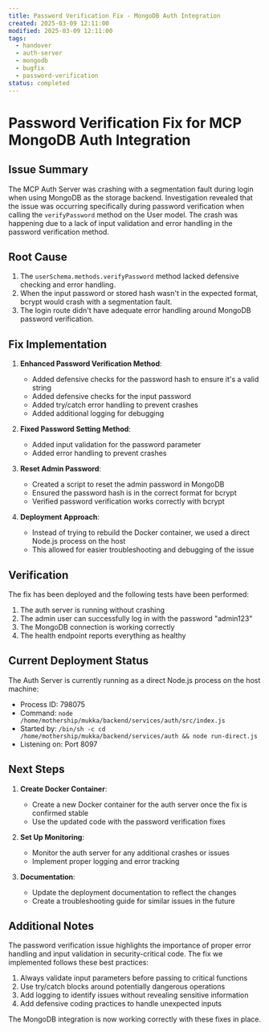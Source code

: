 ```yaml
---
title: Password Verification Fix - MongoDB Auth Integration
created: 2025-03-09 12:11:00
modified: 2025-03-09 12:11:00
tags:
  - handover
  - auth-server
  - mongodb
  - bugfix
  - password-verification
status: completed
---
```


# Password Verification Fix for MCP MongoDB Auth Integration

## Issue Summary

The MCP Auth Server was crashing with a segmentation fault during login when using MongoDB as the storage backend. Investigation revealed that the issue was occurring specifically during password verification when calling the `verifyPassword` method on the User model. The crash was happening due to a lack of input validation and error handling in the password verification method.

## Root Cause

1. The `userSchema.methods.verifyPassword` method lacked defensive checking and error handling.
2. When the input password or stored hash wasn't in the expected format, bcrypt would crash with a segmentation fault.
3. The login route didn't have adequate error handling around MongoDB password verification.

## Fix Implementation

1. **Enhanced Password Verification Method**:
   - Added defensive checks for the password hash to ensure it's a valid string
   - Added defensive checks for the input password
   - Added try/catch error handling to prevent crashes
   - Added additional logging for debugging

2. **Fixed Password Setting Method**:
   - Added input validation for the password parameter
   - Added error handling to prevent crashes

3. **Reset Admin Password**:
   - Created a script to reset the admin password in MongoDB
   - Ensured the password hash is in the correct format for bcrypt
   - Verified password verification works correctly with bcrypt

4. **Deployment Approach**:
   - Instead of trying to rebuild the Docker container, we used a direct Node.js process on the host
   - This allowed for easier troubleshooting and debugging of the issue

## Verification

The fix has been deployed and the following tests have been performed:

1. The auth server is running without crashing
2. The admin user can successfully log in with the password "admin123"
3. The MongoDB connection is working correctly
4. The health endpoint reports everything as healthy

## Current Deployment Status

The Auth Server is currently running as a direct Node.js process on the host machine:
- Process ID: 798075
- Command: `node /home/mothership/mukka/backend/services/auth/src/index.js`
- Started by: `/bin/sh -c cd /home/mothership/mukka/backend/services/auth && node run-direct.js`
- Listening on: Port 8097

## Next Steps

1. **Create Docker Container**:
   - Create a new Docker container for the auth server once the fix is confirmed stable
   - Use the updated code with the password verification fixes

2. **Set Up Monitoring**:
   - Monitor the auth server for any additional crashes or issues
   - Implement proper logging and error tracking

3. **Documentation**:
   - Update the deployment documentation to reflect the changes
   - Create a troubleshooting guide for similar issues in the future

## Additional Notes

The password verification issue highlights the importance of proper error handling and input validation in security-critical code. The fix we implemented follows these best practices:

1. Always validate input parameters before passing to critical functions
2. Use try/catch blocks around potentially dangerous operations
3. Add logging to identify issues without revealing sensitive information
4. Add defensive coding practices to handle unexpected inputs

The MongoDB integration is now working correctly with these fixes in place.
